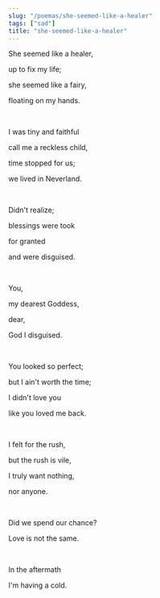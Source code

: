 ```yaml
---
slug: "/poemas/she-seemed-like-a-healer"
tags: ["sad"]
title: "she-seemed-like-a-healer"
---
```

She seemed like a healer,

up to fix my life;

she seemed like a fairy,

floating on my hands.

&nbsp;

I was tiny and faithful

call me a reckless child,

time stopped for us;

we lived in Neverland.

&nbsp;

Didn't realize;

blessings were took

for granted

and were disguised.

&nbsp;

You,

my dearest Goddess,

dear,

God I disguised.

&nbsp;

You looked so perfect;

but I ain't worth the time;

I didn't love you

like you loved me back.

&nbsp;

I felt for the rush,

but the rush is vile,

I truly want nothing,

nor anyone.

&nbsp;

Did we spend our chance?

Love is not the same.

&nbsp;

In the aftermath

I'm having a cold.
